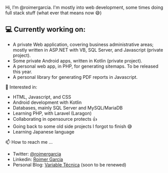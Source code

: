 Hi, I’m @roimergarcia. I'm mostly into web development, some times doing full stack stuff (what ever that means now 😅)

💻 Currently working on:
---
- A private Web application, covering business administrative areas; mostly written in ASP.NET with VB, SQL Server, and Javascript (private project).
- Some private Android apps, written in Kotlin  (private project).
- A personal web app, in PHP, for generating sitemaps. To be released this year.
- A personal library for generating PDF reports in Javascript. 

📝 Interested in:
- HTML, Javascript, and CSS
- Android development with Kotlin
- Databases, mainly SQL Server and MySQL/MariaDB
- Learning PHP, with Laravel (Laragon) 
- Collaborating in opensource protects 👍 
- Going back to some old side projects I forgot to finish 😅
- Learning Japanese language

📫 How to reach me ...
- Twitter: [@roimergarcia](https://twitter.com/roimergarcia)
- Linkedin: [Roimer García](https://www.linkedin.com/in/roimergarcia)
- Personal Blog: [Variable Técnica](https://variabletecnica.wordpress.com) (soon to be renewed)
